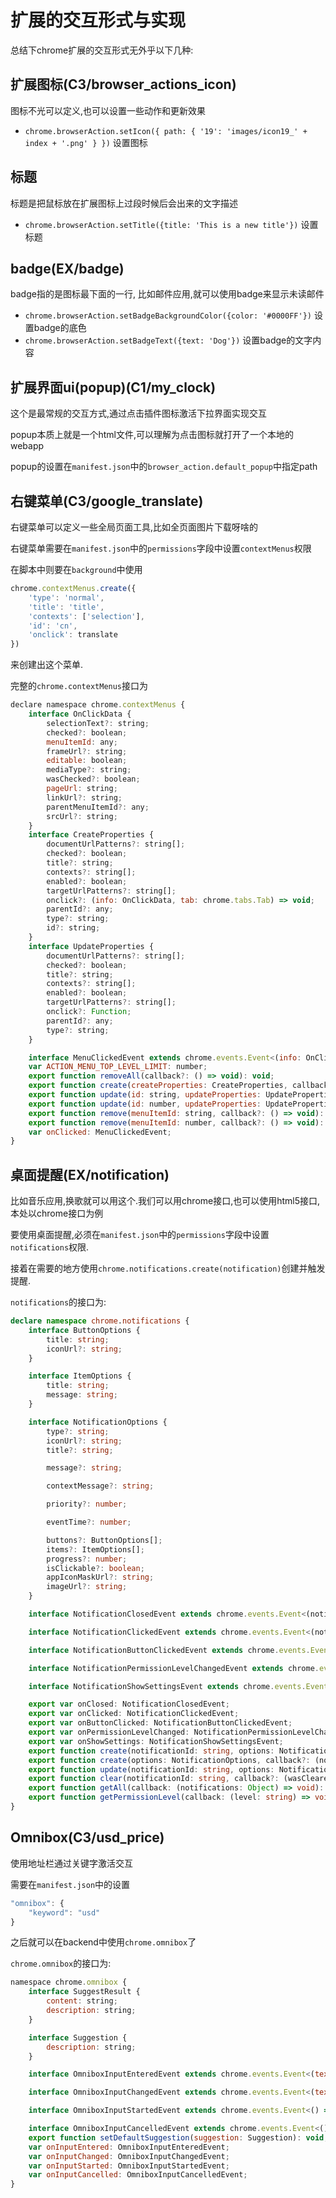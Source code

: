 # 扩展的交互形式与实现

总结下chrome扩展的交互形式无外乎以下几种:

## 扩展图标(C3/browser_actions_icon)

图标不光可以定义,也可以设置一些动作和更新效果

+ `chrome.browserAction.setIcon({ path: { '19': 'images/icon19_' + index + '.png' } })` 设置图标

## 标题

标题是把鼠标放在扩展图标上过段时候后会出来的文字描述

+ `chrome.browserAction.setTitle({title: 'This is a new title'})` 设置标题

## badge(EX/badge)

badge指的是图标最下面的一行,
比如邮件应用,就可以使用badge来显示未读邮件

+ `chrome.browserAction.setBadgeBackgroundColor({color: '#0000FF'})` 设置badge的底色
+ `chrome.browserAction.setBadgeText({text: 'Dog'})` 设置badge的文字内容

## 扩展界面ui(popup)(C1/my_clock)

这个是最常规的交互方式,通过点击插件图标激活下拉界面实现交互

popup本质上就是一个html文件,可以理解为点击图标就打开了一个本地的webapp

popup的设置在`manifest.json`中的`browser_action.default_popup`中指定path

## 右键菜单(C3/google_translate)

右键菜单可以定义一些全局页面工具,比如全页面图片下载呀啥的

右键菜单需要在`manifest.json`中的`permissions`字段中设置`contextMenus`权限

在脚本中则要在`background`中使用

```js
chrome.contextMenus.create({
    'type': 'normal',
    'title': 'title',
    'contexts': ['selection'],
    'id': 'cn',
    'onclick': translate
})
```
来创建出这个菜单.


完整的`chrome.contextMenus`接口为

```js
declare namespace chrome.contextMenus {
    interface OnClickData {
        selectionText?: string;
        checked?: boolean;
        menuItemId: any;
        frameUrl?: string;
        editable: boolean;
        mediaType?: string;
        wasChecked?: boolean;
        pageUrl: string;
        linkUrl?: string;
        parentMenuItemId?: any;
        srcUrl?: string;
    }
    interface CreateProperties {
        documentUrlPatterns?: string[];
        checked?: boolean;
        title?: string;
        contexts?: string[];
        enabled?: boolean;
        targetUrlPatterns?: string[];
        onclick?: (info: OnClickData, tab: chrome.tabs.Tab) => void;
        parentId?: any;
        type?: string;
        id?: string;
    }
    interface UpdateProperties {
        documentUrlPatterns?: string[];
        checked?: boolean;
        title?: string;
        contexts?: string[];
        enabled?: boolean;
        targetUrlPatterns?: string[];
        onclick?: Function;
        parentId?: any;
        type?: string;
    }

    interface MenuClickedEvent extends chrome.events.Event<(info: OnClickData, tab?: chrome.tabs.Tab) => void> {}
    var ACTION_MENU_TOP_LEVEL_LIMIT: number;
    export function removeAll(callback?: () => void): void;
    export function create(createProperties: CreateProperties, callback?: () => void): void;
    export function update(id: string, updateProperties: UpdateProperties, callback?: () => void): void;
    export function update(id: number, updateProperties: UpdateProperties, callback?: () => void): void;
    export function remove(menuItemId: string, callback?: () => void): void;
    export function remove(menuItemId: number, callback?: () => void): void;
    var onClicked: MenuClickedEvent;
}
```



## 桌面提醒(EX/notification)

比如音乐应用,换歌就可以用这个.我们可以用chrome接口,也可以使用html5接口,本处以chrome接口为例

要使用桌面提醒,必须在`manifest.json`中的`permissions`字段中设置`notifications`权限.

接着在需要的地方使用`chrome.notifications.create(notification)`创建并触发提醒.

`notifications`的接口为:

```typescript
declare namespace chrome.notifications {
    interface ButtonOptions {
        title: string;
        iconUrl?: string;
    }

    interface ItemOptions {
        title: string;
        message: string;
    }

    interface NotificationOptions {
        type?: string;
        iconUrl?: string;
        title?: string;

        message?: string;

        contextMessage?: string;

        priority?: number;

        eventTime?: number;

        buttons?: ButtonOptions[];
        items?: ItemOptions[];
        progress?: number;
        isClickable?: boolean;
        appIconMaskUrl?: string;
        imageUrl?: string;
    }

    interface NotificationClosedEvent extends chrome.events.Event<(notificationId: string, byUser: boolean) => void> {}

    interface NotificationClickedEvent extends chrome.events.Event<(notificationId: string) => void> {}

    interface NotificationButtonClickedEvent extends chrome.events.Event<(notificationId: string, buttonIndex: number) => void> {}

    interface NotificationPermissionLevelChangedEvent extends chrome.events.Event<(level: string) => void> {}

    interface NotificationShowSettingsEvent extends chrome.events.Event<() => void> {}

    export var onClosed: NotificationClosedEvent;
    export var onClicked: NotificationClickedEvent;
    export var onButtonClicked: NotificationButtonClickedEvent;
    export var onPermissionLevelChanged: NotificationPermissionLevelChangedEvent;
    export var onShowSettings: NotificationShowSettingsEvent;
    export function create(notificationId: string, options: NotificationOptions, callback?: (notificationId: string) => void): void;
    export function create(options: NotificationOptions, callback?: (notificationId: string) => void): void;
    export function update(notificationId: string, options: NotificationOptions, callback?: (wasUpdated: boolean) => void): void;
    export function clear(notificationId: string, callback?: (wasCleared: boolean) => void): void;
    export function getAll(callback: (notifications: Object) => void): void;
    export function getPermissionLevel(callback: (level: string) => void): void;
}
```



## Omnibox(C3/usd_price)

使用地址栏通过关键字激活交互

需要在`manifest.json`中的设置
```js
"omnibox": {
    "keyword": "usd"
}
```

之后就可以在backend中使用`chrome.omnibox`了

`chrome.omnibox`的接口为:

```js
namespace chrome.omnibox {
    interface SuggestResult {
        content: string;
        description: string;
    }

    interface Suggestion {
        description: string;
    }

    interface OmniboxInputEnteredEvent extends chrome.events.Event<(text: string) => void> {}

    interface OmniboxInputChangedEvent extends chrome.events.Event<(text: string, suggest: (suggestResults: SuggestResult[]) => void) => void> {}

    interface OmniboxInputStartedEvent extends chrome.events.Event<() => void> {}

    interface OmniboxInputCancelledEvent extends chrome.events.Event<() => void> {}
    export function setDefaultSuggestion(suggestion: Suggestion): void;
    var onInputEntered: OmniboxInputEnteredEvent;
    var onInputChanged: OmniboxInputChangedEvent;
    var onInputStarted: OmniboxInputStartedEvent;
    var onInputCancelled: OmniboxInputCancelledEvent;
}
```

